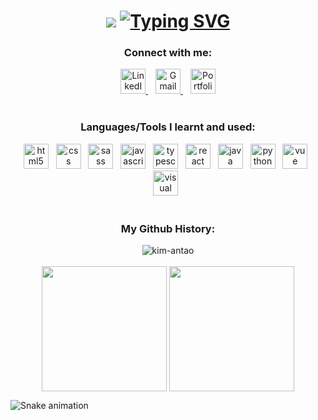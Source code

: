 <h1 align="center">
  <img src="https://capsule-render.vercel.app/api?type=venom&color=d77a61&height=170&section=header&text=%20Hi,%20I'm+Kimberley!&animation=fadeIn&fontSize=70" />
  <a href="https://git.io/typing-svg"><img src="https://readme-typing-svg.demolab.com?pause=1000&color=D77A61&center=true&width=435&lines=A+Software+developer+in+progress!" alt="Typing SVG" /></a>
</h1>

<h3 align="center">Connect with me:</h3>
<div align="center">
  <a href="https://linkedin.com/in/kimberley-antao-1a13aa10a" target="_blank" >
    <img src="https://github.com/user-attachments/assets/0b394bab-dd79-430d-aec5-894eb7b1558e" alt="LinkedIn logo" width="40" height="40"/>
  </a>&nbsp;&nbsp;
  <a href="mailto:kimberley2609@gmail.com" target="_blank">
    <img src="https://github.com/user-attachments/assets/e58783c9-137b-4684-ad64-edd1ab8e75ff" alt="Gmail logo" width="40" height="40"/>
  </a>&nbsp;&nbsp;
  <a href="https://kim-antao.github.io/MyProfile/" target="_blank">
    <img src="https://github.com/user-attachments/assets/4d399a41-60fc-4fb5-8d51-78029320ed69" alt="Portfolio icon" width="40" />
  </a>
</div>

<br/>

<h3 align="center">Languages/Tools I learnt and used:</h3>
<div align="center">
  <img src="https://github.com/user-attachments/assets/1555541c-a158-434d-8bff-78a45e6e8da0" alt="html5" width="40" height="40"/> &nbsp;
  <img src="https://github.com/user-attachments/assets/ea883477-fb06-42be-aae3-7c5e70aeafa0" alt="css" width="40" height="40"/> &nbsp;
  <img src="https://github.com/user-attachments/assets/2dfe84d6-aae5-4c3b-8b44-f9ca1613adcf" alt="sass" width="40" height="40"/> &nbsp;
  <img src="https://github.com/user-attachments/assets/8a8f8fb3-53c6-423a-8131-5450ca5cd426" alt="javascript" width="40" height="40"/> &nbsp;
  <img src="https://github.com/user-attachments/assets/a2aa6faf-f77d-41f9-8097-121b78cb8de5" alt="typescript" width="40" height="40"/> &nbsp;
  <img src="https://github.com/user-attachments/assets/f43c688b-d9bd-4db3-906c-cf580949d472" alt="react" width="40" height="40"/> &nbsp;
  <img src="https://github.com/user-attachments/assets/bd41c601-5fb4-4b53-9a52-c2e59bb1a91e" alt="java" width="40" height="40"/> &nbsp;
  <img src="https://github.com/user-attachments/assets/0d5b4559-104c-45dd-8415-b82c5ac817c0" alt="python" width="40" height="40"/> &nbsp;
  <img src="https://github.com/user-attachments/assets/a760f729-3524-4e23-967d-e6766458f0fc" alt="vue" width="40" height="40"/> &nbsp;
  <img src="https://github.com/user-attachments/assets/8385cb99-eb09-4b0f-b7c7-8f037ef96cfb" alt="visual studio" width="40" height="40"/> &nbsp;
</div>

<br/>

<h3 align="center">My Github History:</h3>
<div align="center">
  <img align="center" src="https://github-readme-streak-stats.herokuapp.com/?user=kim-antao&theme=codeSTACKr&card_width=1000" alt="kim-antao" />
</div>
<br/>
<div align="center">
  <img height=200 align="center" src="https://github-readme-stats.vercel.app/api?username=kim-antao&show_icons=true&theme=codeSTACKr&card_width=300"/>
  <img height=200 align="center" src="https://github-readme-stats.vercel.app/api/top-langs/?username=kim-antao&layout=compact&theme=codeSTACKr"/>
</div>

![Snake animation](https://github.com/kim-antao/kim-antao/blob/output/github-contribution-grid-snake.svg)




